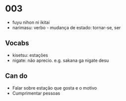 # 003

- fuyu nihon ni ikitai
- narimasu: verbo - mudança de estado: tornar-se, ser

## Vocabs

- kisetsu: estações
- nigate: não aprecio. e.g. sakana ga nigate desu

## Can do

- Falar sobre estação que gosta e o motivo
- Cumprimentar pessoas

